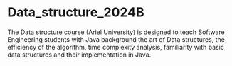 # Data_structure_2024B
The Data structure course (Ariel University) is designed to teach Software Engineering students with Java background the art of Data structures, the efficiency of the algorithm, time complexity analysis, familiarity with basic data structures and their implementation in Java.